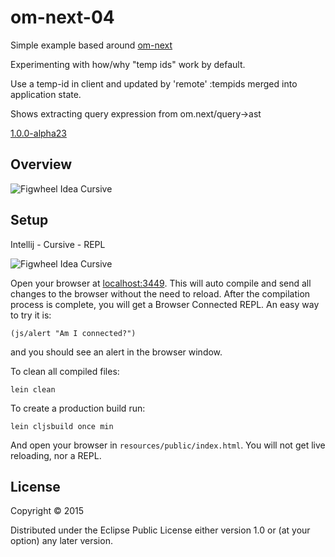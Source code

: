 # om-next-04

Simple example based around [om-next](https://github.com/omcljs/om/wiki/Quick-Start-%28om.next%29) 

Experimenting with how/why "temp ids" work by default.

Use a temp-id in client and updated by 'remote' :tempids merged into application state.

Shows extracting query expression from om.next/query->ast

[1.0.0-alpha23](https://clojars.org/org.omcljs/om)

## Overview

![Figwheel Idea Cursive](https://raw.githubusercontent.com/griffio/griffio.github.io/master/public/om-next-04.gif)

## Setup

Intellij - Cursive - REPL

![Figwheel Idea Cursive](https://raw.githubusercontent.com/griffio/griffio.github.io/master/public/figwheel-idea.png)

Open your browser at [localhost:3449](http://localhost:3449/).
This will auto compile and send all changes to the browser without the
need to reload. After the compilation process is complete, you will
get a Browser Connected REPL. An easy way to try it is:

    (js/alert "Am I connected?")

and you should see an alert in the browser window.

To clean all compiled files:

    lein clean

To create a production build run:

    lein cljsbuild once min

And open your browser in `resources/public/index.html`. You will not
get live reloading, nor a REPL. 

## License

Copyright © 2015 

Distributed under the Eclipse Public License either version 1.0 or (at your option) any later version.